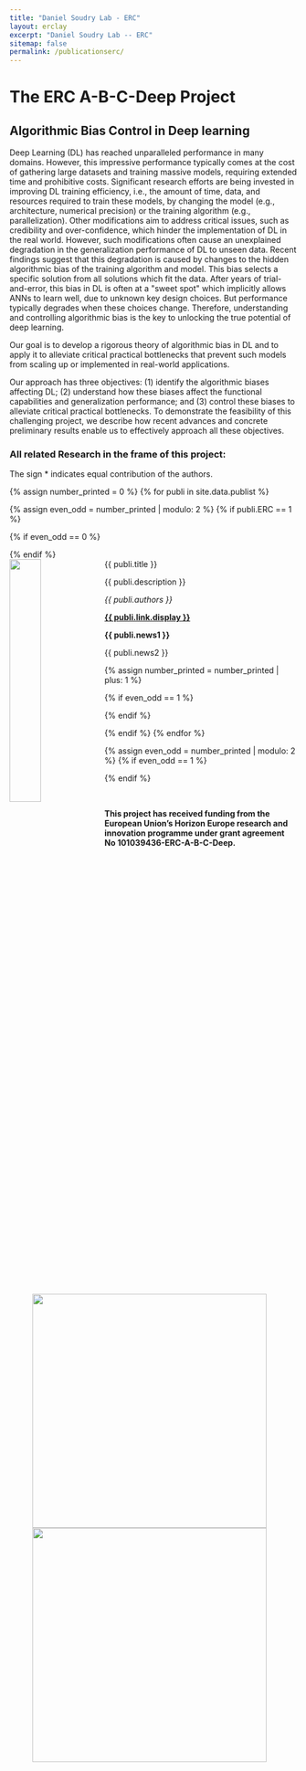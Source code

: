 ```yaml
---
title: "Daniel Soudry Lab - ERC"
layout: erclay
excerpt: "Daniel Soudry Lab -- ERC"
sitemap: false
permalink: /publicationserc/
---
```

# The ERC A-B-C-Deep Project


  
## Algorithmic Bias Control in Deep learning


Deep Learning (DL) has reached unparalleled performance in many domains. However, this impressive performance typically comes at the cost of gathering large datasets and training massive models, requiring extended time and prohibitive costs. Significant research efforts are being invested in improving DL training efficiency, i.e., the amount of time, data, and resources required to train these models, by changing the model (e.g., architecture, numerical precision) or the training algorithm (e.g., parallelization). Other modifications aim to address critical issues, such as credibility and over-confidence, which hinder the implementation of DL in the real world. However, such modifications often cause an unexplained degradation in the generalization performance of DL to unseen data. Recent findings suggest that this degradation is caused by changes to the hidden algorithmic bias of the training algorithm and model. This bias selects a specific solution from all solutions which fit the data. After years of trial-and-error, this bias in DL is often at a "sweet spot" which implicitly allows ANNs to learn well, due to unknown key design choices. But performance typically degrades when these choices change. Therefore, understanding and controlling algorithmic bias is the key to unlocking the true potential of deep learning.

Our goal is to develop a rigorous theory of algorithmic bias in DL and to apply it to alleviate critical practical bottlenecks that prevent such models from scaling up or implemented in real-world applications.

Our approach has three objectives: (1) identify the algorithmic biases affecting DL; (2) understand how these biases affect the functional capabilities and generalization performance; and (3) control these biases to alleviate critical practical bottlenecks. To demonstrate the feasibility of this challenging project, we describe how recent advances and concrete preliminary results enable us to effectively approach all these objectives.

### All related Research in the frame of this project:
The sign * indicates equal contribution of the authors.

{% assign number_printed = 0 %}
{% for publi in site.data.publist %}

{% assign even_odd = number_printed | modulo: 2 %}
{% if publi.ERC == 1 %}

{% if even_odd == 0 %}
<div class="row">
{% endif %}

<div class="col-sm-6 clearfix">
 <div class="well">
  <pubtit>{{ publi.title }}</pubtit>
  <img src="{{ site.url }}{{ site.baseurl }}/images/pubpic/{{ publi.image }}" class="img-responsive" width="33%" style="float: left" />
  <p>{{ publi.description }}</p>
  <p><em>{{ publi.authors }}</em></p>
  <p><strong><a href="{{ publi.link.url }}">{{ publi.link.display }}</a></strong></p>
  <p class="text-danger"><strong> {{ publi.news1 }}</strong></p>
  <p> {{ publi.news2 }}</p>
 </div>
</div>

{% assign number_printed = number_printed | plus: 1 %}

{% if even_odd == 1 %}
</div>
{% endif %}

{% endif %}
{% endfor %}

{% assign even_odd = number_printed | modulo: 2 %}
{% if even_odd == 1 %}
</div>
{% endif %}

<p> &nbsp; </p>



**This project has received funding from the European Union’s Horizon Europe research and innovation programme under grant agreement No 101039436-ERC-A-B-C-Deep.**


<figure class="fourth">
 <img src="{{ site.url }}{{ site.baseurl }}/images/logopic/Logo_ERC.jpg" style="width: 410px">
  <img src="{{ site.url }}{{ site.baseurl }}/images/logopic/ECHorizon2020logo.png" style="width: 410px">
</figure>





